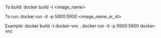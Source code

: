 To build:
docker build -t <image_name>

To run:
docker run -it -p 5900:5900 <image_name_or_id>


Example:
docker build -t docker-vnc .
docker run -it -p 5900:5900 docker-vnc
